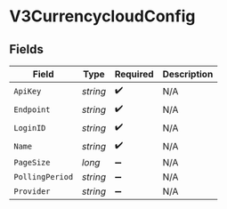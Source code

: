 # V3CurrencycloudConfig


## Fields

| Field              | Type               | Required           | Description        |
| ------------------ | ------------------ | ------------------ | ------------------ |
| `ApiKey`           | *string*           | :heavy_check_mark: | N/A                |
| `Endpoint`         | *string*           | :heavy_check_mark: | N/A                |
| `LoginID`          | *string*           | :heavy_check_mark: | N/A                |
| `Name`             | *string*           | :heavy_check_mark: | N/A                |
| `PageSize`         | *long*             | :heavy_minus_sign: | N/A                |
| `PollingPeriod`    | *string*           | :heavy_minus_sign: | N/A                |
| `Provider`         | *string*           | :heavy_minus_sign: | N/A                |